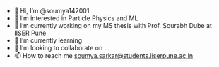 - 👋 Hi, I’m @soumya142001
- 👀 I’m interested in Particle Physics and ML
- 🌱 I’m currently working on my MS thesis with Prof. Sourabh Dube at IISER Pune
- 🌱 I’m currently learning 
- 💞️ I’m looking to collaborate on ...
- 📫 How to reach me soumya.sarkar@students.iiserpune.ac.in

<!---
soumya142001/soumya142001 is a ✨ special ✨ repository because its `README.md` (this file) appears on your GitHub profile.
You can click the Preview link to take a look at your changes.
--->
